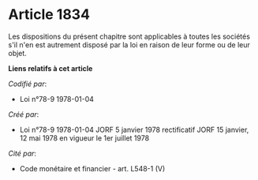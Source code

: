 # Article 1834

Les dispositions du présent chapitre sont applicables à toutes les sociétés s'il n'en est autrement disposé par la loi en
raison de leur forme ou de leur objet.

**Liens relatifs à cet article**

_Codifié par_:

  - Loi n°78-9 1978-01-04

_Créé par_:

  - Loi n°78-9 1978-01-04 JORF 5 janvier 1978 rectificatif JORF 15 janvier, 12 mai 1978 en vigueur le 1er juillet 1978

_Cité par_:

  - Code monétaire et financier - art. L548-1 (V)
